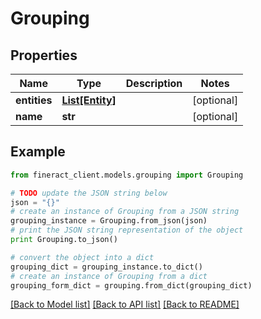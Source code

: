 # Grouping


## Properties

Name | Type | Description | Notes
------------ | ------------- | ------------- | -------------
**entities** | [**List[Entity]**](Entity.md) |  | [optional] 
**name** | **str** |  | [optional] 

## Example

```python
from fineract_client.models.grouping import Grouping

# TODO update the JSON string below
json = "{}"
# create an instance of Grouping from a JSON string
grouping_instance = Grouping.from_json(json)
# print the JSON string representation of the object
print Grouping.to_json()

# convert the object into a dict
grouping_dict = grouping_instance.to_dict()
# create an instance of Grouping from a dict
grouping_form_dict = grouping.from_dict(grouping_dict)
```
[[Back to Model list]](../README.md#documentation-for-models) [[Back to API list]](../README.md#documentation-for-api-endpoints) [[Back to README]](../README.md)


